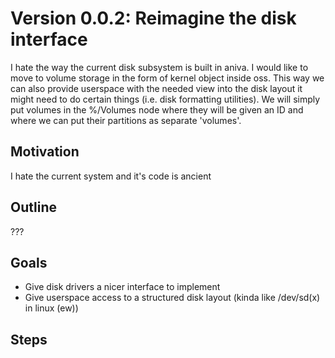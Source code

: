 # Version 0.0.2: Reimagine the disk interface

<Introduction>
I hate the way the current disk subsystem is built in aniva. I would like to move to volume storage in the form of kernel object inside oss.
This way we can also provide userspace with the needed view into the disk layout it might need to do certain things (i.e. disk formatting
utilities).
We will simply put volumes in the %/Volumes node where they will be given an ID and where we can put their partitions as separate 'volumes'.

## Motivation
I hate the current system and it's code is ancient
## Outline
???
## Goals
- Give disk drivers a nicer interface to implement
- Give userspace access to a structured disk layout (kinda like /dev/sd(x) in linux (ew))
## Steps
